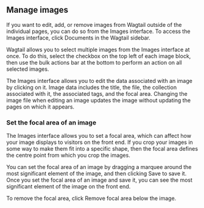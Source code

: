 ## Manage images

If you want to edit, add, or remove images from Wagtail outside of the individual pages, you can do so from the Images interface. To access the Images interface, click Documents in the Wagtail sidebar.

Wagtail allows you to select multiple images from the Images interface at once. To do this, select the checkbox on the top left of each image block, then use the bulk actions bar at the bottom to perform an action on all selected images.

The Images interface allows you to edit the data associated with an image by clicking on it. Image data includes the title, the file, the collection associated with it, the associated tags, and the focal area. Changing the image file when editing an image updates the image without updating the pages on which it appears.

### Set the focal area of an image
The Images interface allows you to set a focal area, which can affect how your image displays to visitors on the front end. If you crop your images in some way to make them fit into a specific shape, then the focal area defines the centre point from which you crop the images.

You can set the focal area of an image by dragging a marquee around the most significant element of the image, and then clicking Save to save it. Once you set the focal area of an image and save it, you can see the most significant element of the image on the front end.

To remove the focal area, click Remove focal area below the image.